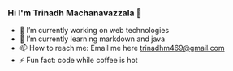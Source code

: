 ### Hi I'm Trinadh Machanavazzala 👋


- 🔭 I’m currently working on web technologies
- 🌱 I’m currently learning markdown and java
- 📫 How to reach me: Email me here <trinadhm469@gmail.com>
- ⚡ Fun fact: code while coffee is hot
